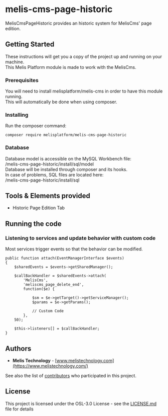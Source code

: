 # melis-cms-page-historic

MelisCmsPageHistoric provides an historic system for MelisCms' page edition.

## Getting Started

These instructions will get you a copy of the project up and running on your machine.  
This Melis Platform module is made to work with the MelisCms.

### Prerequisites

You will need to install melisplatform/melis-cms in order to have this module running.  
This will automatically be done when using composer.

### Installing

Run the composer command:
```
composer require melisplatform/melis-cms-page-historic
```

### Database    

Database model is accessible on the MySQL Workbench file:  
/melis-cms-page-historic/install/sql/model  
Database will be installed through composer and its hooks.  
In case of problems, SQL files are located here:  
/melis-cms-page-historic/install/sql  

## Tools & Elements provided

* Historic Page Edition Tab  

## Running the code

### Listening to services and update behavior with custom code  
Most services trigger events so that the behavior can be modified.  
```  
public function attach(EventManagerInterface $events)
{
	$sharedEvents = $events->getSharedManager();
    
	$callBackHandler = $sharedEvents->attach(
		'MelisCms', 
		'meliscms_page_delete_end', 
		function($e) {

			$sm = $e->getTarget()->getServiceManager();
        	$params = $e->getParams();

        	// Custom Code
        },
    50);
    
    $this->listeners[] = $callBackHandler;
}
```  

## Authors

* **Melis Technology** - [www.melistechnology.com](https://www.melistechnology.com/)

See also the list of [contributors](https://github.com/melisplatform/melis-cms-page-historic/contributors) who participated in this project.


## License

This project is licensed under the OSL-3.0 License - see the [LICENSE.md](LICENSE.md) file for details